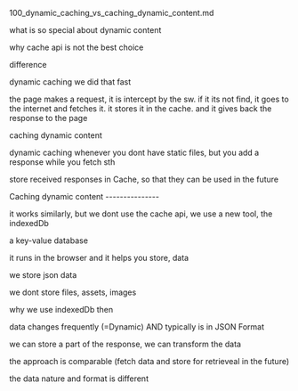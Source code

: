 100_dynamic_caching_vs_caching_dynamic_content.md

what is so special about dynamic content

why cache api is not the best choice

difference

dynamic caching we did that fast

the page makes a request, it is intercept by the sw. if it its not find, it goes to the internet and fetches it. it stores it in the cache. and it gives back the response to the page

caching dynamic content

dynamic caching whenever you dont have static files, but you add a response while you fetch sth

store received responses in Cache, so that they can be used in the future

Caching dynamic content ---------------

it works similarly, but we dont use the cache api, we use a new tool, the indexedDb

a key-value database

it runs in the browser and it helps you store, data

we store json data

we dont store files, assets, images

why we use indexedDb then

data changes frequently (=Dynamic) AND typically is in JSON Format

we can store a part of the response, we can transform the data

the approach is comparable (fetch data and store for retrieveal in the future)

the data nature and format is different




























